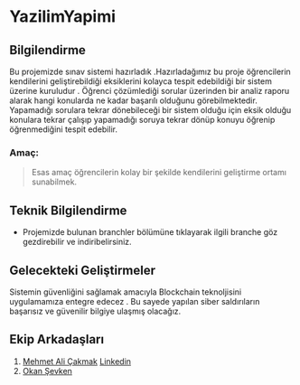 # YazilimYapimi


## Bilgilendirme
Bu projemizde sınav sistemi hazırladık .Hazırladağımız bu proje öğrencilerin kendilerini geliştirebildiği eksiklerini kolayca tespit edebildiği
bir sistem üzerine kuruludur . Öğrenci çözümlediği sorular üzerinden bir analiz raporu alarak hangi konularda ne kadar başarılı olduğunu görebilmektedir.
Yapamadığı sorulara tekrar dönebileceği bir sistem olduğu için eksik olduğu konulara tekrar çalışıp yapamadığı soruya tekrar dönüp konuyu öğrenip 
öğrenmediğini tespit edebilir.

### Amaç:
>Esas amaç öğrencilerin kolay bir şekilde kendilerini geliştirme ortamı sunabilmek.
 

## Teknik Bilgilendirme

- Projemizde bulunan branchler bölümüne tıklayarak ilgili branche göz gezdirebilir ve indiribelirsiniz.

## Gelecekteki Geliştirmeler
Sistemin güvenliğini sağlamak amacıyla Blockchain teknoljisini uygulamamıza entegre edecez . 
Bu sayede yapılan siber saldırıların başarısız ve güvenilir bilgiye ulaşmış olacağız.





## Ekip Arkadaşları

1. [Mehmet Ali Çakmak](https://github.com/mehmet5643) [Linkedin](https://www.linkedin.com/in/mehmet-ali-%C3%A7akmak-82a1211b9/)
2. [Okan Şevken](https://github.com/OkanSevken)
